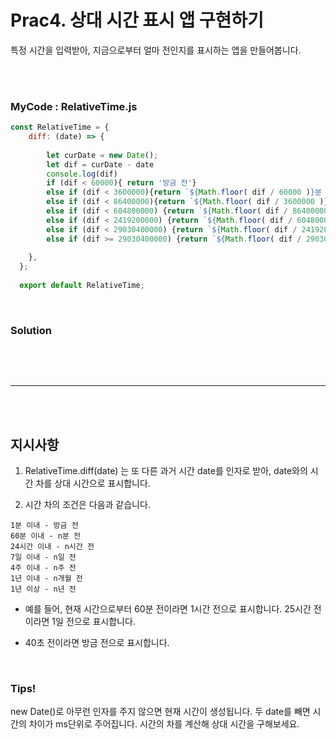 # Prac4. 상대 시간 표시 앱 구현하기
특정 시간을 입력받아, 지금으로부터 얼마 전인지를 표시하는 앱을 만들어봅니다.

<br><br>

### MyCode : RelativeTime.js
```js
const RelativeTime = {
    diff: (date) => {
        
        let curDate = new Date();
        let dif = curDate - date
        console.log(dif)
        if (dif < 60000){ return '방금 전'}
        else if (dif < 3600000){return `${Math.floor( dif / 60000 )}분 전`}
        else if (dif < 86400000){return `${Math.floor( dif / 3600000 )}시간 전`}
        else if (dif < 604800000) {return `${Math.floor( dif / 86400000 )}일 전`}
        else if (dif < 2419200000) {return `${Math.floor( dif / 604800000 )}주 전`}
        else if (dif < 29030400000) {return `${Math.floor( dif / 2419200000 )}개월 전`}
        else if (dif >= 29030400000) {return `${Math.floor( dif / 29030400000 )}년 전`}
        
    },
  };
  
  export default RelativeTime;

```
<br>

### Solution
```

```

<br><br>

---

<br><br>


## 지시사항
1. RelativeTime.diff(date) 는 또 다른 과거 시간 date를 인자로 받아, date와의 시간 차를 상대 시간으로 표시합니다.

2. 시간 차의 조건은 다음과 같습니다.
```
1분 이내 - 방금 전
60분 이내 - n분 전
24시간 이내 - n시간 전
7일 이내 - n일 전
4주 이내 - n주 전
1년 이내 - n개월 전
1년 이상 - n년 전
```
- 예를 들어, 현재 시간으로부터 60분 전이라면 1시간 전으로 표시합니다. 25시간 전이라면 1일 전으로 표시합니다. 

- 40초 전이라면 방금 전으로 표시합니다.

<br>

### Tips!
new Date()로 아무런 인자를 주지 않으면 현재 시간이 생성됩니다.
두 date를 빼면 시간의 차이가 ms단위로 주어집니다.
시간의 차를 계산해 상대 시간을 구해보세요.